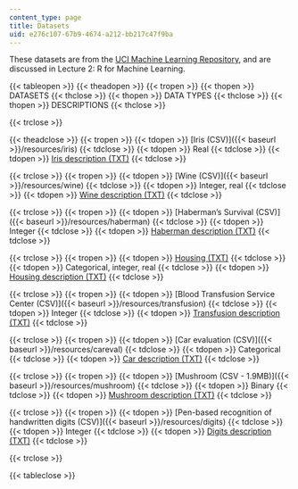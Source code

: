 ```yaml
---
content_type: page
title: Datasets
uid: e276c107-67b9-4674-a212-bb217c47f9ba
---
```


These datasets are from the [UCI Machine Learning Repository](https://archive.ics.uci.edu/ml/index.php), and are discussed in Lecture 2: R for Machine Learning.

{{< tableopen >}}
{{< theadopen >}}
{{< tropen >}}
{{< thopen >}}
DATASETS
{{< thclose >}}
{{< thopen >}}
DATA TYPES
{{< thclose >}}
{{< thopen >}}
DESCRIPTIONS
{{< thclose >}}

{{< trclose >}}

{{< theadclose >}}
{{< tropen >}}
{{< tdopen >}}
[Iris (CSV)]({{< baseurl >}}/resources/iris)
{{< tdclose >}}
{{< tdopen >}}
Real
{{< tdclose >}}
{{< tdopen >}}
[Iris description (TXT)](./resolveuid/31f9cdf90c2815829196d63bb1081ba1)
{{< tdclose >}}

{{< trclose >}}
{{< tropen >}}
{{< tdopen >}}
[Wine (CSV)]({{< baseurl >}}/resources/wine)
{{< tdclose >}}
{{< tdopen >}}
Integer, real
{{< tdclose >}}
{{< tdopen >}}
[Wine description (TXT)](./resolveuid/195aef8a9332ab8039231d4c96e6dea1)
{{< tdclose >}}

{{< trclose >}}
{{< tropen >}}
{{< tdopen >}}
[Haberman’s Survival (CSV)]({{< baseurl >}}/resources/haberman)
{{< tdclose >}}
{{< tdopen >}}
Integer
{{< tdclose >}}
{{< tdopen >}}
[Haberman description (TXT)](./resolveuid/44d1e85bec996f6fd6dac0cc77e7d23f)
{{< tdclose >}}

{{< trclose >}}
{{< tropen >}}
{{< tdopen >}}
[Housing (TXT)](./resolveuid/95bc584e411a014b3ac1cbe9c9b557c5)
{{< tdclose >}}
{{< tdopen >}}
Categorical, integer, real
{{< tdclose >}}
{{< tdopen >}}
[Housing description (TXT)](./resolveuid/816d94fe6f3f34e665286e69f52c6c70)
{{< tdclose >}}

{{< trclose >}}
{{< tropen >}}
{{< tdopen >}}
[Blood Transfusion Service Center (CSV)]({{< baseurl >}}/resources/transfusion)
{{< tdclose >}}
{{< tdopen >}}
Integer
{{< tdclose >}}
{{< tdopen >}}
[Transfusion description (TXT)](./resolveuid/11362c491905bb50be248e9ea77987d2)
{{< tdclose >}}

{{< trclose >}}
{{< tropen >}}
{{< tdopen >}}
[Car evaluation (CSV)]({{< baseurl >}}/resources/careval)
{{< tdclose >}}
{{< tdopen >}}
Categorical
{{< tdclose >}}
{{< tdopen >}}
[Car description (TXT)](./resolveuid/65cc8232926ddcbfb7dbd30e67679229)
{{< tdclose >}}

{{< trclose >}}
{{< tropen >}}
{{< tdopen >}}
[Mushroom (CSV - 1.9MB)]({{< baseurl >}}/resources/mushroom)
{{< tdclose >}}
{{< tdopen >}}
Binary
{{< tdclose >}}
{{< tdopen >}}
[Mushroom description (TXT)](./resolveuid/574a3672c66d4f4004ef6e5c5342b355)
{{< tdclose >}}

{{< trclose >}}
{{< tropen >}}
{{< tdopen >}}
[Pen-based recognition of handwritten digits (CSV)]({{< baseurl >}}/resources/digits)
{{< tdclose >}}
{{< tdopen >}}
Integer
{{< tdclose >}}
{{< tdopen >}}
[Digits description (TXT)](./resolveuid/d1cfd95258db2d252fd921b39805907d)
{{< tdclose >}}

{{< trclose >}}

{{< tableclose >}}